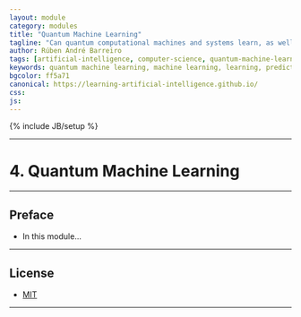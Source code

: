 ```yaml
---
layout: module
category: modules
title: "Quantum Machine Learning"
tagline: "Can quantum computational machines and systems learn, as well as predict, by themselves, more accurately than the classical ones??!"
author: Rúben André Barreiro
tags: [artificial-intelligence, computer-science, quantum-machine-learning, machine-learning, learning, prediction, training, supervised-learning, unsupervised learning, semi-supervised-learning, reinforcement-learning, intermediate]
keywords: quantum machine learning, machine learning, learning, prediction, training, supervised learning, unsupervised learning, semi-supervised learning, reinforcement learning, intermediate, artificial intelligence, ai
bgcolor: ff5a71
canonical: https://learning-artificial-intelligence.github.io/
css: 
js: 
---
```

{% include JB/setup %}

***

# 4. Quantum Machine Learning

***

## Preface

* In this module...

***

## License

* [MIT](http://www.opensource.org/licenses/MIT)

***

